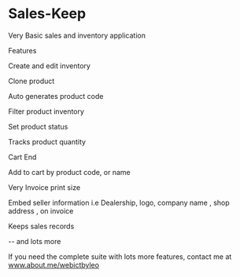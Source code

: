 # Sales-Keep
Very Basic sales and inventory application

Features

   Create and edit inventory
   
  Clone product
  
  Auto generates product code
  
  Filter product inventory
  
  Set product status
  
  Tracks product quantity
  
  Cart End
  
  Add to cart by product code, or name
  
  Very Invoice print size
  
  Embed seller information i.e Dealership, logo, company name , shop address , on invoice
  
  Keeps sales records
  
  -- and lots more
  
 If you need the complete suite with lots more features, contact me at www.about.me/webictbyleo

